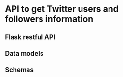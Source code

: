 # API to get Twitter users and followers information

## Flask restful API

## Data models

## Schemas
